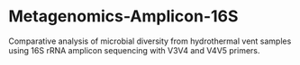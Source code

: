 # Metagenomics-Amplicon-16S
Comparative analysis of microbial diversity from hydrothermal vent samples using 16S rRNA amplicon sequencing with V3V4 and V4V5 primers.
